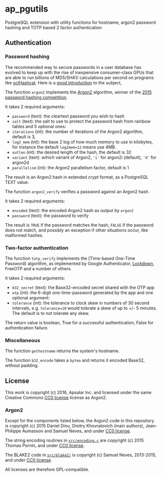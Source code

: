 # ap_pgutils
PostgreSQL extension with utility functions for hostname, argon2 password
hashing and TOTP based 2 factor authentication

## Authentication

### Password hashing

The recommended way to secure passwords in a user database has evolved to keep
up with the rise of inexpensive consumer-class GPUs that are able to run
billions of MD5/SHA1/ calculations per second on programs like
[oclHashcat](http://hashcat.net/oclhashcat/). Here is a
[good introduction](https://hynek.me/articles/storing-passwords/) to the
subject,

The function `argon2` implements the
[Argon2](https://en.wikipedia.org/wiki/Argon2) algorithm, winner of the
[2015 password hashing competition](https://password-hashing.net/).

It takes 2 required arguments:
- `password` (text): the cleartext password you wish to hash
- `salt` (text): the salt to use to protect the password hash from rainbow
  tables
and 5 optional ones:
- `iterations` (int): the number of iterations of the Argon2 algorithm,
  default is 3,
- `log2_mem` (int): the base 2 log of how much memory to use in kilobytes, for
  instance the default `log2mem=12` means use 4MB.
- `outlen` (int): the desired length of the hash, the default is 32
- `variant` (text): wihich variant of Argon2, `'i'` for argon2i (default),
  `'d'` for argon2d
- `parallelism` (int): the Argon2 parallelism factor, default is 1

The result is an Argon2 hash in extended crypt format, as a PostgreSQL TEXT
value.

The function `argon2_verify` verifies a password against an Argon2 hash.

It takes 2 required arguments:
- `encoded` (text): the encoded Argon2 hash as output by `argon2`
- `password` (text): the password to verify

The result is `TRUE` if the password matches the hash, `FALSE` if the password
does not match, and possibly an exception if other situations occur, like
malformed hashes.

### Two-factor authentication

The function `totp_verify` implements the [Time-based One-Time Password}
algorithm, as implemented by Google Authenticator,
[Lockdown](http://cocoaapp.com/lockdown/), FreeOTP and a number of others.

It takes 2 required arguments:
- `b32_secret` (text): the Base32-encoded secret shared with the OTP app
- `otp` (int): the 6-digit one-time-password generated by the app
  and one optional argument:
- `tolerance` (int): the tolerance to clock skew in numbers of 30 second
  intervals, e.g. `tolerance=10` would tolerate
  a skew of up to +/- 5 minutes. The default is to not tolerate any skew.

The return value is boolean, True for a successful authentication, False for
authentication failure.

### Miscellaneous

The function `gethostname` returns the system's hostname.

The function `b32_encode` takes a `bytea` and returns it encoded Base32,
without padding.

## License

This work is copyright (c) 2016, Apsalar Inc. and licensed under the same
Creative Commons
[CC0 license](https://creativecommons.org/about/cc0) license as Argon2.

### Argon2

Except for the components listed below, the Argon2 code in this
repository is copyright (c) 2015 Daniel Dinu, Dmitry Khovratovich (main
authors), Jean-Philippe Aumasson and Samuel Neves, and under
[CC0 license](https://creativecommons.org/about/cc0).

The string encoding routines in [`src/encoding.c`](src/encoding.c) are
copyright (c) 2015 Thomas Pornin, and under [CC0
license](https://creativecommons.org/about/cc0).

The BLAKE2 code in [`src/blake2/`](src/blake2) is copyright (c) Samuel
Neves, 2013-2015, and under [CC0
license](https://creativecommons.org/about/cc0).

All licenses are therefore GPL-compatible.
